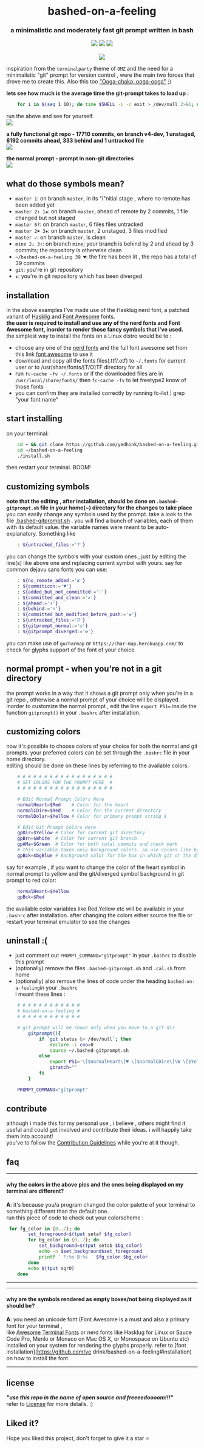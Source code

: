 <h1 align="center">bashed-on-a-feeling</h1>  
    
<h3 align="center">a minimalistic and moderately fast git prompt written in bash</h3>  

<p align="center">
  <a href="https://github.com/yedhink/dotfiles_ikigai/blob/master/i3_hooked_on_a_feeling/.bashrc"><img src="https://img.shields.io/badge/bash-4.4.19-brightgreen.svg" /></a>
  <a href="https://fontawesome.com/"><img src="https://img.shields.io/badge/Font%20Awesome-5.0.13-yellow.svg" /></a>
  <a href="https://nerdfonts.com/"><img src="https://img.shields.io/badge/Nerd%20Font-Hasklug%20patched-orange.svg" /></a>
  <br><br>
  <img src="https://github.com/yedhink/bashed-on-a-feeling/blob/master/previews/fullclean.png">
</p>

inspiration from the `terminalparty` theme of `OMZ` and the need for a minimalistic "git" prompt for version control , were the main two forces that drove me to create this. Also this too ["Ooga-chaka, ooga-ooga"](https://youtu.be/NrI-UBIB8Jki) ;)  

**lets see how much is the average time the git-prompt takes to load up :**    
```bash
	for i in $(seq 1 10); do time $SHELL -i -c exit > /dev/null 2>&1; done
```  
run the above and see for yourself.  
![](https://github.com/yedhink/bashed-on-a-feeling/blob/master/previews/terminalfast.gif)  

**a fully functional git repo - 17710 commits, on branch v4-dev, 1 unstaged, 6192 commits ahead, 333 behind and 1 untracked file**  
![](https://github.com/yedhink/bashed-on-a-feeling/blob/master/previews/busy.png)  

**the normal prompt - prompt in non-git directories**  
![](https://github.com/yedhink/bashed-on-a-feeling/blob/master/previews/normal.png)  

## what do those symbols mean?

* ``master i``: on branch ``master``, in its "i"nitial stage , where no remote has been added yet   
* ``master 2↑ 1✚``: on branch ``master``, ahead of remote by 2 commits, 1 file changed but not staged
* ``master 6?``: on branch ``master``, 6 files files untracked
* ``master 2✖ 3✚``: on branch ``master``, 2 unstaged, 3 files modified
* ``master ✓``: on branch ``master``, is clean
* ``mine 2↓ 3↑``: on branch ``mine``; your branch is behind by 2 and ahead by 3 commits; the repository is otherwise clean
* ``~/bashed-on-a-feeling 39 ♥``: the fire has been lit , the repo has a total of 39 commits 
* ``git``: you're in git repository 
* ``↕``: you're in git repository which has been diverged 

## installation
in the above examples I've made use of the Hasklug nerd font, a patched variant of [Hasklig](https://github.com/ryanoasis/nerd-fonts/tree/master/patched-fonts/Hasklig) and [Font Awesome](https://github.com/FortAwesome/Font-Awesome) fonts.  
**the user is required to install and use any of the nerd fonts and Font Awesome font, inorder to render those fancy symbols that i've used.**      
the simplest way to install the fonts on a Linux distro would be to :  
* choose any one of the [nerd fonts](https://github.com/ryanoasis/nerd-fonts) and the full font awesome set from this link [font awesome](https://github.com/FortAwesome/Font-Awesome/tree/master/use-on-desktop) to use it  
* download and copy all the fonts files(.ttf/.otf) to `~/.fonts` for current user or to /usr/share/fonts/[T/O]TF directory for all
* run `fc-cache -fv ~/.fonts` or if the downloaded files are in `/usr/local/share/fonts/` then `fc-cache -fv` to let freetype2 know of those fonts
* you can confirm they are installed correctly by running fc-list | grep "your font name"   

## start installing

on  your terminal:  
```bash
	cd ~ && git clone https://github.com/yedhink/bashed-on-a-feeling.git
	cd ~/bashed-on-a-feeling
	./install.sh
```
then restart your terminal. BOOM!  

## customizing symbols

**note that the editing , after installation, should be done on `.bashed-gitprompt.sh` file in your home(~) directory for the changes to take place**  
you can easily change any symbols used by the prompt. take a look to the file [.bashed-gitprompt.sh]() . you will find a bunch of variables, each of them with its default value. the variable names were meant to be auto-explanatory. Something like  

```bash
	: ${untracked_files:='?'}
```  
you can change the symbols with your custom ones , just by editing the line(s) like above one and replacing current symbol with yours. say for common dejavu sans fonts you can use:  
```bash
    : ${no_remote_added:='✘'}
    : ${commiticon:='♥'}
    : ${added_but_not_committed:='♡'}
    : ${committed_and_clean:='✔'}
    : ${ahead:='⬆'}
    : ${behind:='⬇'}
    : ${committed_but_modified_before_push:='✚'}
    : ${untracked_files:='⁇'}
    : ${gitprompt_normal:='☮'}
    : ${gitprompt_diverged:='☢'}
```  
you can make use of `gucharmap` or `https://char-map.herokuapp.com/` to check for glyphs support of the font of your choice.  

## normal prompt - when you're not in a git directory  
the prompt works in a way that it shows a git prompt only when you're in a git repo , otherwise a normal prompt of your choice will be displayed. inorder to customize the normal prompt , edit the line `export PS1=` inside the function `gitprompt()` in your `.bashrc` after installation.  

## customizing colors  
now it's possible to choose colors of your choice for both the normal and git prompts. your preferred colors can be set through the `.bashrc` file in your home directory.  
editing should be done on these lines by referring to the available colors:  
```bash
    # # # # # # # # # # # # # # # # # #
    # SET COLORS FOR THE PROMPT HERE  #
    # # # # # # # # # # # # # # # # # #

    # Edit Normal Prompt Colors Here
    normalHeart=$Red    # Color for the heart
    normalCDire=$Red    # Color for the current directory
    normalDolar=$Yellow # Color for primary prompt string $

    # Edit Git Prompt Colors Here
    gpDir=$Yellow # Color for current git directory
    gpBrn=$White  # Color for current git branch
    gpAMa=$Green  # Color for both total commits and check mark
    # this variable takes only background colors. so use colors like bgRed or bgBlue etc
    gpBck=$bgBlue # Background color for the box in which git or the diverged symbol is shown
```  
say for example , if you want to change the color of the heart symbol in normal prompt to yellow and the git/diverged symbol background in git prompt to red color:  
```bash
    normalHeart=$Yellow
    gpBck=$Red
```  
the available color variables like Red,Yellow etc will be available in your `.bashrc` after installation. after changing the colors either source the file or restart your terminal emulator to see the changes 

## uninstall :(  
* just comment out `PROMPT_COMMAND="gitprompt"` in your `.bashrc` to disable this prompt
* (optionally) remove the files `.bashed-gitprompt.sh` and `.cal.sh` from home
* (optionally) also remove the lines of code under the heading `bashed-on-a-feeling`in your `.bashrc`  
i meant these lines :    
```bash
	# # # # # # # # # # # #
	# bashed-on-a-feeling #
	# # # # # # # # # # # #

	# git prompt will be shown only when you move to a git dir
        gitprompt(){
            if `git status &> /dev/null`; then
                declare -i cno=0
                source ~/.bashed-gitprompt.sh
            else
                export PS1='\[$normalHeart\]♥ \[$normalCDire\]\W \[$Yellow\]\$\[\e[0m\] '
                gbranch=""
            fi
        }

	PROMPT_COMMAND="gitprompt"
```
## contribute  
although i made this for my personal use , i believe , others might find it useful and could get involved and contribute their ideas. i will happily take them into account!  
you've to follow the [Contribution Guidelines]() while you're at it though.  

## faq
---

#### why the colors in the above pics and the ones being displayed on my terminal are different? 

**A**: it's because you/a program changed the color palette of your terminal to something different than the default one.  
run this piece of code to check out your colorscheme :  
```bash
 for fg_color in {0..7}; do
        set_foreground=$(tput setaf $fg_color)
        for bg_color in {0..7}; do
            set_background=$(tput setab $bg_color)
            echo -n $set_background$set_foreground
            printf ' F:%s B:%s ' $fg_color $bg_color
        done
        echo $(tput sgr0)
    done
```

---
---

#### why are the symbols rendered as empty boxes/not being displayed as it should be? 

**A**:  you need an unicode font (Font Awesome is a must and also a primary font for your terminal ,  
		like [Awesome Terminal Fonts](https://github.com/gabrielelana/awesome-terminal-fonts) or nerd fonts like Hasklug for Linux or Sauce Code Pro, Menlo or Monaco on Mac OS X, or Monospace on Ubuntu etc) installed on your system for rendering the glyphs properly. refer to [font installation](https://github.com/ye drink/bashed-on-a-feeling#installation) on how to install the font.   

---
## license
***"use this repo in the name of open source and freeeedoooom!!!"***  
refer to [License](https://raw.githubusercontent.com/yedhink/bashed-on-a-feeling/master/LICENSE) for more details. :)

## Liked it?  
Hope you liked this project, don't forget to give it a star :star:
